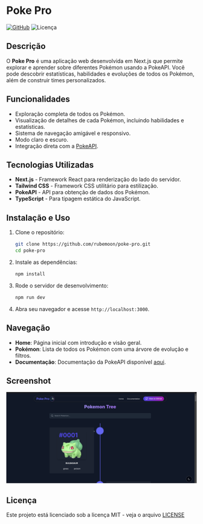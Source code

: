 
# Poke Pro

[![GitHub](https://img.shields.io/github/stars/rubemoon/poke-pro?style=social)](https://github.com/rubemoon/poke-pro)
![Licença](https://img.shields.io/github/license/rubemoon/poke-pro)

## Descrição
O **Poke Pro** é uma aplicação web desenvolvida em Next.js que permite explorar e aprender sobre diferentes Pokémon usando a PokeAPI. Você pode descobrir estatísticas, habilidades e evoluções de todos os Pokémon, além de construir times personalizados.

## Funcionalidades
- Exploração completa de todos os Pokémon.
- Visualização de detalhes de cada Pokémon, incluindo habilidades e estatísticas.
- Sistema de navegação amigável e responsivo.
- Modo claro e escuro.
- Integração direta com a [PokeAPI](https://pokeapi.co).

## Tecnologias Utilizadas
- **Next.js** - Framework React para renderização do lado do servidor.
- **Tailwind CSS** - Framework CSS utilitário para estilização.
- **PokeAPI** - API para obtenção de dados dos Pokémon.
- **TypeScript** - Para tipagem estática do JavaScript.

## Instalação e Uso
1. Clone o repositório:
   ```bash
   git clone https://github.com/rubemoon/poke-pro.git
   cd poke-pro
   ```

2. Instale as dependências:
   ```bash
   npm install
   ```

3. Rode o servidor de desenvolvimento:
   ```bash
   npm run dev
   ```

4. Abra seu navegador e acesse `http://localhost:3000`.

## Navegação
- **Home**: Página inicial com introdução e visão geral.
- **Pokémon**: Lista de todos os Pokémon com uma árvore de evolução e filtros.
- **Documentação**: Documentação da PokeAPI disponível [aqui](https://pokeapi.co/docs/v2).

## Screenshot
![Screenshot](./public/screenshot/Screenshot%20from%202024-10-25%2012-52-07.png)

## Licença
Este projeto está licenciado sob a licença MIT - veja o arquivo [LICENSE](https://github.com/rubemoon/poke-pro/blob/master/LICENSE)

